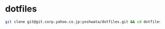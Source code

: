 # dotfiles

```bash
git clone git@git.corp.yahoo.co.jp:yoshwata/dotfiles.git && cd dotfiles && source bootstrap.sh
```
